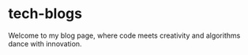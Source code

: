 # tech-blogs
Welcome to my blog page, where code meets creativity and algorithms dance with innovation. 
